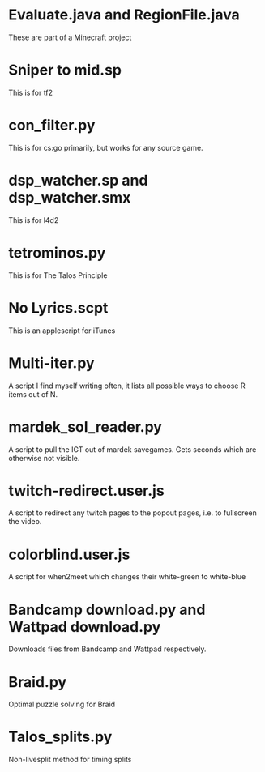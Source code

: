 # Evaluate.java and RegionFile.java
These are part of a Minecraft project

# Sniper to mid.sp
This is for tf2

# con_filter.py
This is for cs:go primarily, but works for any source game.

# dsp_watcher.sp and dsp_watcher.smx
This is for l4d2

# tetrominos.py
This is for The Talos Principle

# No Lyrics.scpt
This is an applescript for iTunes

# Multi-iter.py
A script I find myself writing often, it lists all possible ways to choose R items out of N.

# mardek_sol_reader.py
A script to pull the IGT out of mardek savegames. Gets seconds which are otherwise not visible.

# twitch-redirect.user.js
A script to redirect any twitch pages to the popout pages, i.e. to fullscreen the video.

# colorblind.user.js
A script for when2meet which changes their white-green to white-blue

# Bandcamp download.py and Wattpad download.py
Downloads files from Bandcamp and Wattpad respectively.

# Braid.py
Optimal puzzle solving for Braid

# Talos_splits.py
Non-livesplit method for timing splits
